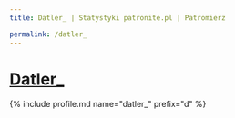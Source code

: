 ```yaml
---
title: Datler_ | Statystyki patronite.pl | Patromierz

permalink: /datler_
---
```


# [Datler_](https://patronite.pl/datler_)

{% include profile.md name="datler_" prefix="d" %}
